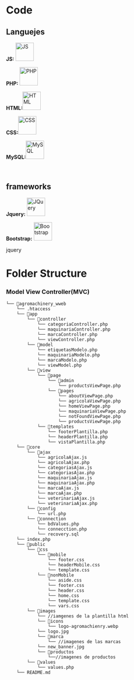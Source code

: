 <h1>Code</h1>
<h2>Languejes</h2>
<p><strong>JS:</strong>
<img src="https://upload.wikimedia.org/wikipedia/commons/thumb/9/99/Unofficial_JavaScript_logo_2.svg/480px-Unofficial_JavaScript_logo_2.svg.png" width="50" alt="JS"></p>
<p><strong>PHP:</strong>
<img src="https://upload.wikimedia.org/wikipedia/commons/thumb/2/27/PHP-logo.svg/300px-PHP-logo.svg.png" alt="PHP" width="50"></p>
<p><strong>HTML:</strong><img src="https://upload.wikimedia.org/wikipedia/commons/thumb/6/61/HTML5_logo_and_wordmark.svg/200px-HTML5_logo_and_wordmark.svg.png?20160623125136" alt="HTML" width="50"></p>
<p><strong>CSS:</strong><img src="https://upload.wikimedia.org/wikipedia/commons/thumb/d/d5/CSS3_logo_and_wordmark.svg/200px-CSS3_logo_and_wordmark.svg.png?20160623125136" alt="CSS" width="50"></p>
<p><strong>MySQL:</strong><img src="https://upload.wikimedia.org/wikipedia/commons/thumb/5/51/Mysql.svg/75px-Mysql.svg.png" alt="MySQL" width="50"></p>
<br>
<h2>frameworks</h2>
<p><strong>Jquery:</strong> <a href="https://jquery.com/" target="_blank" rel="noopener noreferrer"><img src="https://upload.wikimedia.org/wikipedia/commons/thumb/f/fd/JQuery-Logo.svg/375px-JQuery-Logo.svg.png" alt="JQuery" width="50"></a></p>
<p><strong>Bootstrap:</strong> <a href="https://getbootstrap.com/" target="_blank" rel="noopener noreferrer"><img src="https://upload.wikimedia.org/wikipedia/commons/thumb/b/b2/Bootstrap_logo.svg/200px-Bootstrap_logo.svg.png?20160623125136" alt="Bootstrap" width="50"></a></p>

<p>jquery</p>
<h1>Folder Structure</h1>
<h3>Model View Controller(MVC)</h3>


```
└── 📁agromachinery_wweb
    └── .htaccess
    └── 📁app
        └── 📁controller
            └── categoriaController.php
            └── maquinariaController.php
            └── marcaController.php
            └── viewController.php
        └── 📁model
            └── etiquetasModelo.php
            └── maquinariaModelo.php
            └── marcaModelo.php
            └── viewModel.php
        └── 📁view
            └── 📁page
                └── 📁admin
                    └── productsViewPage.php
                └── 📁pages
                    └── aboutViewPage.php
                    └── agricolaViewPage.php
                    └── homeViewPage.php
                    └── maquinariaViewPage.php
                    └── notFoundViewPage.php
                    └── productsViewPage.php
            └── 📁templates
                └── footerPlantilla.php
                └── headerPlantilla.php
                └── vistaPlantilla.php
    └── 📁core
        └── 📁ajax
            └── agricolaAjax.js
            └── agricolaAjax.php
            └── categoriasAjax.js
            └── categoriasAjax.php
            └── maquinariaAjax.js
            └── maquinariaAjax.php
            └── marcaAjax.js
            └── marcaAjax.php
            └── veterinariaAjax.js
            └── veterinariaAjax.php
        └── 📁config
            └── url.php
        └── 📁connection
            └── bdValues.php
            └── connecction.php
            └── recovery.sql
    └── index.php
    └── 📁public
        └── 📁css
            └── 📁mobile
                └── footer.css
                └── headerMobile.css
                └── template.css
            └── 📁nonMobile
                └── aside.css
                └── footer.css
                └── header.css
                └── home.css
                └── template.css
                └── vars.css
        └── 📁images
            └── //iamgenes de la plantilla html
            └── 📁icons
                └── logo-agromachienry.webp
            └── logo.jpg
            └── 📁marca
                └── //imagenes de las marcas
            └── new_banner.jpg
            └── 📁productos
                └──//imagenes de productos
        └── 📁values
            └── values.php
    └── README.md
```
